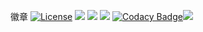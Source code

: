 徽章
[![License](https://img.shields.io/badge/license-Apache%202-green.svg)](https://www.apache.org/licenses/LICENSE-2.0)
[![](https://travis-ci.org/Alamofire/Alamofire.svg?branch=master)](https://travis-ci.org/Alamofire/Alamofire)
![](https://img.shields.io/badge/language-python-yellow.svg) ![](https://img.shields.io/apm/l/vim-mode.svg) [![Codacy Badge](https://api.codacy.com/project/badge/Grade/d8958cb5aedf4575b9cc25461f2c7e68)](https://www.codacy.com/manual/HinCold/13w?utm_source=github.com&amp;utm_medium=referral&amp;utm_content=HinCold/13w&amp;utm_campaign=Badge_Grade)![](https://travis-ci.org/pullself/Thirteen_Water.svg?branch=master)

